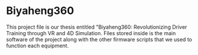 # Biyaheng360
This project file is our thesis entitled "Biyaheng360: Revolutionizing Driver Training through VR and 4D Simulation. Files stored inside is the main software of the project along with the other firmware scripts that we used to function each equipment.
